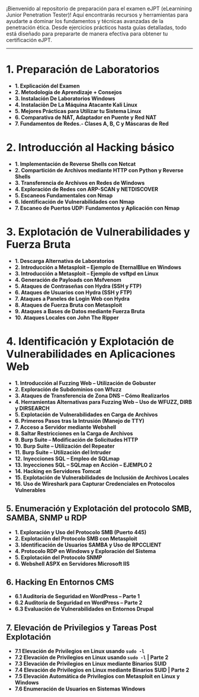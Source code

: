 
¡Bienvenido al repositorio de preparación para el examen eJPT (eLearnining Junior Penetration Tester)! Aquí encontrarás recursos y herramientas para ayudarte a dominar los fundamentos y técnicas avanzadas de la penetración ética. Desde ejercicios prácticos hasta guías detalladas, todo está diseñado para prepararte de manera efectiva para obtener tu certificación eJPT.

---
# **1. Preparación de Laboratorios**
- **1. Explicación del Examen**
- **2. Metodología de Aprendizaje + Consejos**
- **3. Instalación De Laboratorios Windows**
- **4. Instalaciòn De La Máquina Atacante Kali Linux**
- **5.  Mejores Prácticas para Utilizar tu Sistema Linux** 
- **6.  Comparativa de NAT, Adaptador en Puente y Red NAT** 
- **7.  Fundamentos de Redes.- Clases A, B, C y Máscaras de Red**

# **2. Introducción al Hacking básico**
- **1. Implementación de Reverse Shells con Netcat**
- **2. Compartición de Archivos mediante HTTP con Python y Reverse Shells** 
- **3. Transferencia de Archivos en Redes de Windows**
- **4. Exploración de Redes con ARP-SCAN y NETDISCOVER**
- **5. Escaneos Fundamentales con Nmap** 
- **6. Identificación de Vulnerabilidades con Nmap**
- **7. Escaneo de Puertos UDP: Fundamentos y Aplicación con Nmap**

# **3. Explotación de Vulnerabilidades y Fuerza Bruta**

- **1. Descarga Alternativa de Laboratorios** 
- **2. Introducción a Metasploit – Ejemplo de EternalBlue en Windows**
- **3. Introducción a Metasploit – Ejemplo de vsftpd en Linux**
- **4. Generación de Payloads con Msfvenom**
- **5. Ataques de Contraseñas con Hydra (SSH y FTP)**
- **6. Ataques de Usuarios con Hydra (SSH y FTP)**
- **7. Ataques a Paneles de Login Web con Hydra**
- **8. Ataques de Fuerza Bruta con Metasploit**
- **9. Ataques a Bases de Datos mediante Fuerza Bruta**
- **10. Ataques Locales con John The Ripper**

# **4. Identificación y Explotación de Vulnerabilidades en Aplicaciones Web**

- **1. Introducción al Fuzzing Web – Utilización de Gobuster**
- **2. Exploración de Subdominios con Wfuzz**
- **3. Ataques de Transferencia de Zona DNS – Cómo Realizarlos**
- **4. Herramientas Alternativas para Fuzzing Web – Uso de WFUZZ, DIRB y DIRSEARCH**
- **5. Explotación de Vulnerabilidades en Carga de Archivos**
- **6. Primeros Pasos tras la Intrusión (Manejo de TTY)**
- **7. Acceso a Servidor mediante Webshell**
- **8. Saltar Restricciones en la Carga de Archivos**
- **9. Burp Suite – Modificación de Solicitudes HTTP**
- **10. Burp Suite – Utilización del Repeater**
- **11. Burp Suite – Utilización del Intruder**
- **12. Inyecciones SQL – Empleo de SQLmap**
- **13. Inyecciones SQL – SQLmap en Acción – EJEMPLO 2**
- **14. Hacking en Servidores Tomcat**
- **15. Explotación de Vulnerabilidades de Inclusión de Archivos Locales**
- **16. Uso de Wireshark para Capturar Credenciales en Protocolos Vulnerables**

## **5. Enumeración y Explotación del protocolo SMB, SAMBA, SNMP u RDP**

- **1. Exploración y Uso del Protocolo SMB (Puerto 445)**
- **2. Explotación del Protocolo SMB con Metasploit**
- **3. Identificación de Usuarios SAMBA y Uso de RPCCLIENT**
- **4. Protocolo RDP en Windows y Exploración del Sistema**
- **5. Explotación del Protocolo SNMP**
- **6. Webshell ASPX en Servidores Microsoft IIS**

## **6. Hacking En Entornos CMS**

- **6.1  Auditoría de Seguridad en WordPress – Parte 1**
- **6.2 Auditoría de Seguridad en WordPress – Parte 2**
- **6.3 Evaluación de Vulnerabilidades en Entornos Drupal**

## **7. Elevación de Privilegios y Tareas Post Explotación**

- **7.1 Elevación de Privilegios en Linux usando `sudo -l`**
- **7.2 Elevación de Privilegios en Linux usando `sudo -l` | Parte 2**
- **7.3 Elevación de Privilegios en Linux mediante Binarios SUID**
- **7.4 Elevación de Privilegios en Linux mediante Binarios SUID | Parte 2**
- **7.5 Elevación Automática de Privilegios con Metasploit en Linux y Windows**
- **7.6 Enumeración de Usuarios en Sistemas Windows**
